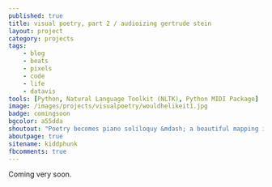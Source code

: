 ```yaml
---
published: true
title: visual poetry, part 2 / audioizing gertrude stein
layout: project
category: projects
tags:
    - blog
    - beats
    - pixels
    - code
    - life
    - datavis
tools: [Python, Natural Language Toolkit (NLTK), Python MIDI Package]
image: /images/projects/visualpoetry/wouldhelikeit1.jpg
badge: comingsoon
bgcolor: a55dda
shoutout: "Poetry becomes piano soliloquy &mdash; a beautiful mapping into the audio domain is possible as Stein's unique linguistical algorithms created a fractally-structured corpus."
aboutpage: true
sitename: kiddphunk
fbcomments: true
---
```


Coming very soon.